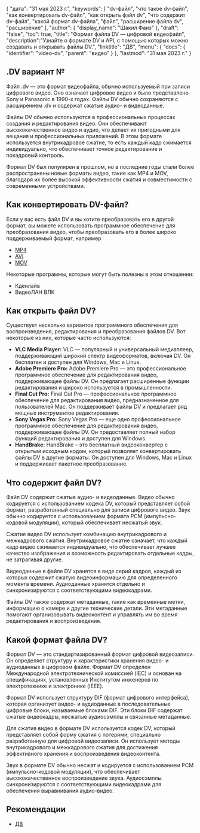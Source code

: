 {
"дата": "31 мая 2023 г.",
  "keywords": [
"dv-файл",
"что такое dv-файл",
"как конвертировать dv-файл",
"как открыть файл dv",
"что содержит dv-файл",
"какой формат dv-файла",
"файл",
"расширение файла dv",
"расширение"
],
  "author": {
"display_name": "Шакил Фаиз"
},
"draft": "false",
"toc": true,
"title": "Формат файла DV — цифровой видеофайл",
  "description":"Узнайте о формате DV и API, с помощью которых можно создавать и открывать файлы DV.",
"linktitle": "ДВ",
  "menu": {
    "docs": {
      "identifier": "video-dv",
"parent": "видео"
}
},
"lastmod": "31 мая 2023 г."
}

## .DV вариант №

Файл .dv — это формат видеофайла, обычно используемый при записи цифрового видео. Оно означает цифровое видео и было представлено Sony и Panasonic в 1990-х годах. Файлы DV обычно сохраняются с расширением .dv и содержат сжатые аудио- и видеоданные.

Файлы DV обычно используются в профессиональных процессах создания и редактирования видео. Они обеспечивают высококачественное видео и аудио, что делает их пригодными для вещания и профессиональных приложений. В этом формате используется внутрикадровое сжатие, то есть каждый кадр сжимается индивидуально, что обеспечивает точное редактирование и покадровый контроль.

Формат DV был популярен в прошлом, но в последние годы стали более распространены новые форматы видео, такие как MP4 и MOV, благодаря их более высокой эффективности сжатия и совместимости с современными устройствами.

## Как конвертировать DV-файл?

Если у вас есть файл DV и вы хотите преобразовать его в другой формат, вы можете использовать программное обеспечение для преобразования видео, чтобы преобразовать его в более широко поддерживаемый формат, например

- [MP4](/ru/видео/mp4/)
- [AVI](/ru/video/avi/)
- [MOV](/ru/video/mov/)

Некоторые программы, которые могут быть полезны в этом отношении:

- Кденлайв
- ВидеоЛАН ВЛК

## Как открыть файл DV?

Существует несколько вариантов программного обеспечения для воспроизведения, редактирования и преобразования файлов DV. Вот некоторые из них, которые часто используются:

- **VLC Media Player:** VLC — популярный и универсальный медиаплеер, поддерживающий широкий спектр видеоформатов, включая DV. Он бесплатен и доступен для Windows, Mac и Linux.
- **Adobe Premiere Pro:** Adobe Premiere Pro — это профессиональное программное обеспечение для редактирования видео, поддерживающее файлы DV. Он предлагает расширенные функции редактирования и широко используется в промышленности.
- **Final Cut Pro:** Final Cut Pro — профессиональное программное обеспечение для редактирования видео, предназначенное для пользователей Mac. Он поддерживает файлы DV и предлагает ряд мощных инструментов редактирования.
- **Sony Vegas Pro:** Sony Vegas Pro — еще одно профессиональное программное обеспечение для редактирования видео, поддерживающее файлы DV. Он предоставляет полный набор функций редактирования и доступен для Windows.
- **HandBrake:** HandBrake – это бесплатный видеоконвертер с открытым исходным кодом, который позволяет конвертировать файлы DV в другие форматы. Он доступен для Windows, Mac и Linux и поддерживает пакетное преобразование.

## Что содержит файл DV?

Файл DV содержит сжатые аудио- и видеоданные. Видео обычно кодируется с использованием кодека DV, который представляет собой формат, разработанный специально для записи цифрового видео. Звук обычно кодируется с использованием формата PCM (импульсно-кодовой модуляции), который обеспечивает несжатый звук.

Сжатие видео DV использует комбинацию внутрикадрового и межкадрового сжатия. Внутрикадровое сжатие означает, что каждый кадр видео сжимается индивидуально, что обеспечивает лучшее качество изображения и возможность редактировать отдельные кадры, не затрагивая другие.

Видеоданные в файле DV хранятся в виде серий кадров, каждый из которых содержит сжатую видеоинформацию для определенного момента времени. Аудиоданные хранятся отдельно и синхронизируются с соответствующими видеокадрами.

Файлы DV также содержат метаданные, такие как временные метки, информацию о камере и другие технические детали. Эти метаданные помогают организовывать видеоконтент и управлять им во время редактирования и воспроизведения.

## Какой формат файла DV?

Формат DV — это стандартизированный формат цифровой видеозаписи. Он определяет структуру и характеристики хранения видео- и аудиоданных в цифровом файле. Формат DV определен Международной электротехнической комиссией (IEC) и основан на спецификациях, установленных Институтом инженеров по электротехнике и электронике (IEEE).

Формат DV использует структуру DIF (формат цифрового интерфейса), которая организует видео- и аудиоданные в последовательные цифровые блоки, называемые блоками DIF. Эти блоки DIF содержат сжатые видеокадры, несжатые аудиосэмплы и связанные метаданные.

Для сжатия видео в формате DV используется кодек DV, который представляет собой форму сжатия с потерями, специально разработанную для цифровой видеозаписи. Он использует методы внутрикадрового и межкадрового сжатия для достижения эффективного хранения и воспроизведения видеоконтента.

Звук в формате DV обычно несжат и кодируется с использованием PCM (импульсно-кодовой модуляции), что обеспечивает высококачественное воспроизведение звука. Аудиосэмплы синхронизируются с соответствующими видеокадрами для обеспечения выравнивания аудио-видео.

## Рекомендации
* [ДВ](https://en.wikipedia.org/wiki/DV)

